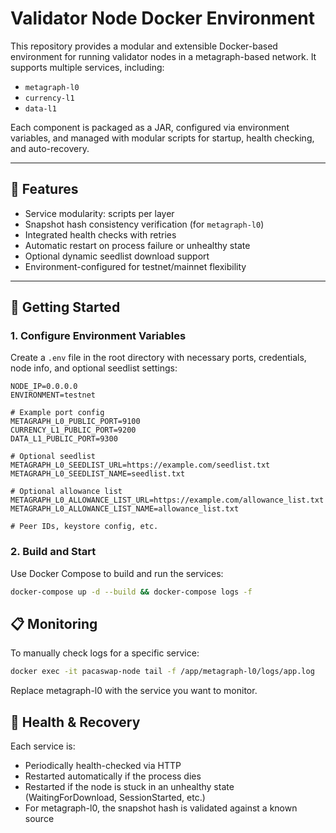 # Validator Node Docker Environment

This repository provides a modular and extensible Docker-based environment for running validator nodes in a metagraph-based network. It supports multiple services, including:

- `metagraph-l0`
- `currency-l1`
- `data-l1`

Each component is packaged as a JAR, configured via environment variables, and managed with modular scripts for startup, health checking, and auto-recovery.

---

## 🧪 Features

- Service modularity: scripts per layer
- Snapshot hash consistency verification (for `metagraph-l0`)
- Integrated health checks with retries
- Automatic restart on process failure or unhealthy state
- Optional dynamic seedlist download support
- Environment-configured for testnet/mainnet flexibility

---

## 🚀 Getting Started

### 1. Configure Environment Variables

Create a `.env` file in the root directory with necessary ports, credentials, node info, and optional seedlist settings:

```env
NODE_IP=0.0.0.0
ENVIRONMENT=testnet

# Example port config
METAGRAPH_L0_PUBLIC_PORT=9100
CURRENCY_L1_PUBLIC_PORT=9200
DATA_L1_PUBLIC_PORT=9300

# Optional seedlist
METAGRAPH_L0_SEEDLIST_URL=https://example.com/seedlist.txt
METAGRAPH_L0_SEEDLIST_NAME=seedlist.txt

# Optional allowance list
METAGRAPH_L0_ALLOWANCE_LIST_URL=https://example.com/allowance_list.txt
METAGRAPH_L0_ALLOWANCE_LIST_NAME=allowance_list.txt

# Peer IDs, keystore config, etc.
```
### 2. Build and Start

Use Docker Compose to build and run the services:
```bash
docker-compose up -d --build && docker-compose logs -f
```

## 📋 Monitoring

To manually check logs for a specific service:
```bash
docker exec -it pacaswap-node tail -f /app/metagraph-l0/logs/app.log
```
Replace metagraph-l0 with the service you want to monitor.

## 🔁 Health & Recovery

Each service is:
* Periodically health-checked via HTTP
* Restarted automatically if the process dies
* Restarted if the node is stuck in an unhealthy state (WaitingForDownload, SessionStarted, etc.)
* For metagraph-l0, the snapshot hash is validated against a known source

